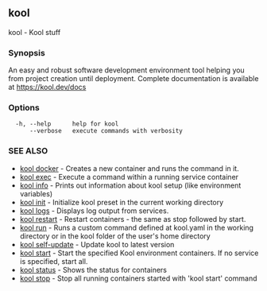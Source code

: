 ## kool

kool - Kool stuff

### Synopsis

An easy and robust software development environment
tool helping you from project creation until deployment.
Complete documentation is available at https://kool.dev/docs

### Options

```
  -h, --help      help for kool
      --verbose   execute commands with verbosity
```

### SEE ALSO
* [kool docker](kool-docker.md)	 - Creates a new container and runs the command in it.
* [kool exec](kool-exec.md)	 - Execute a command within a running service container
* [kool info](kool-info.md)	 - Prints out information about kool setup (like environment variables)
* [kool init](kool-init.md)	 - Initialize kool preset in the current working directory
* [kool logs](kool-logs.md)	 - Displays log output from services.
* [kool restart](kool-restart.md)	 - Restart containers - the same as stop followed by start.
* [kool run](kool-run.md)	 - Runs a custom command defined at kool.yaml in the working directory or in the kool folder of the user's home directory
* [kool self-update](kool-self-update.md)	 - Update kool to latest version
* [kool start](kool-start.md)	 - Start the specified Kool environment containers. If no service is specified, start all.
* [kool status](kool-status.md)	 - Shows the status for containers
* [kool stop](kool-stop.md)	 - Stop all running containers started with 'kool start' command

